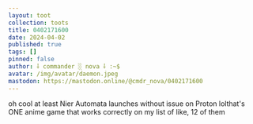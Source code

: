 ```yaml
---
layout: toot
collection: toots
title: 0402171600
date: 2024-04-02
published: true
tags: []
pinned: false
author: ⸸ commander ░ nova ⸸ :~$
avatar: /img/avatar/daemon.jpeg
mastodon: https://mastodon.online/@cmdr_nova/0402171600
---
```


oh cool at least Nier Automata launches without issue on Proton lolthat's ONE anime game that works correctly on my list of like, 12 of them
